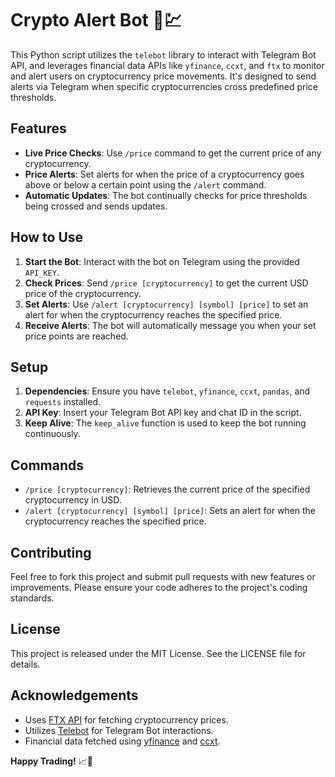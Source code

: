 # Crypto Alert Bot 🚨💹

This Python script utilizes the `telebot` library to interact with Telegram Bot API, and leverages financial data APIs like `yfinance`, `ccxt`, and `ftx` to monitor and alert users on cryptocurrency price movements. It's designed to send alerts via Telegram when specific cryptocurrencies cross predefined price thresholds.

## Features

- **Live Price Checks**: Use `/price` command to get the current price of any cryptocurrency.
- **Price Alerts**: Set alerts for when the price of a cryptocurrency goes above or below a certain point using the `/alert` command.
- **Automatic Updates**: The bot continually checks for price thresholds being crossed and sends updates.

## How to Use

1. **Start the Bot**: Interact with the bot on Telegram using the provided `API_KEY`.
2. **Check Prices**: Send `/price [cryptocurrency]` to get the current USD price of the cryptocurrency.
3. **Set Alerts**: Use `/alert [cryptocurrency] [symbol] [price]` to set an alert for when the cryptocurrency reaches the specified price.
4. **Receive Alerts**: The bot will automatically message you when your set price points are reached.

## Setup

1. **Dependencies**: Ensure you have `telebot`, `yfinance`, `ccxt`, `pandas`, and `requests` installed.
2. **API Key**: Insert your Telegram Bot API key and chat ID in the script.
3. **Keep Alive**: The `keep_alive` function is used to keep the bot running continuously.

## Commands

- `/price [cryptocurrency]`: Retrieves the current price of the specified cryptocurrency in USD.
- `/alert [cryptocurrency] [symbol] [price]`: Sets an alert for when the cryptocurrency reaches the specified price.

## Contributing

Feel free to fork this project and submit pull requests with new features or improvements. Please ensure your code adheres to the project's coding standards.

## License

This project is released under the MIT License. See the LICENSE file for details.

## Acknowledgements

- Uses [FTX API](https://ftx.com/api) for fetching cryptocurrency prices.
- Utilizes [Telebot](https://github.com/eternnoir/pyTelegramBotAPI) for Telegram Bot interactions.
- Financial data fetched using [yfinance](https://pypi.org/project/yfinance/) and [ccxt](https://github.com/ccxt/ccxt).

**Happy Trading!** 📈🔔
